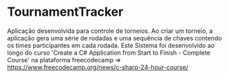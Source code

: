 # TournamentTracker
Aplicação desenvolvida para controle de torneios. Ao criar um torneio, a aplicação gera uma série de rodadas e uma sequência de chaves contendo os times participantes em cada rodada. Este Sistema foi desenvolvido ao longo do curso 'Create a C# Application from Start to Finish - Complete Course' na plataforma freecodecamp => https://www.freecodecamp.org/news/c-sharp-24-hour-course/

